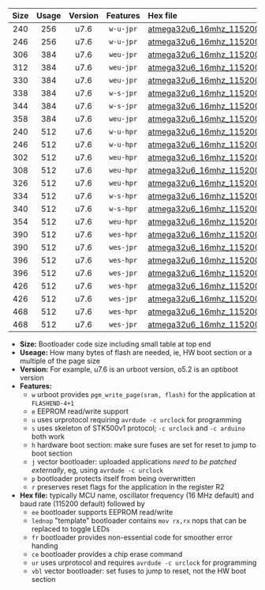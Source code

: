 |Size|Usage|Version|Features|Hex file|
|:-:|:-:|:-:|:-:|:--|
|240|256|u7.6|`w-u-jpr`|[atmega32u6_16mhz_115200bps_ur_vbl.hex](https://raw.githubusercontent.com/stefanrueger/urboot/main//atmega32u6_16mhz_115200bps_ur_vbl.hex)|
|246|256|u7.6|`w-u-jpr`|[atmega32u6_16mhz_115200bps_lednop_ur_vbl.hex](https://raw.githubusercontent.com/stefanrueger/urboot/main//atmega32u6_16mhz_115200bps_lednop_ur_vbl.hex)|
|306|384|u7.6|`weu-jpr`|[atmega32u6_16mhz_115200bps_ee_ur_vbl.hex](https://raw.githubusercontent.com/stefanrueger/urboot/main//atmega32u6_16mhz_115200bps_ee_ur_vbl.hex)|
|312|384|u7.6|`weu-jpr`|[atmega32u6_16mhz_115200bps_ee_lednop_ur_vbl.hex](https://raw.githubusercontent.com/stefanrueger/urboot/main//atmega32u6_16mhz_115200bps_ee_lednop_ur_vbl.hex)|
|330|384|u7.6|`weu-jpr`|[atmega32u6_16mhz_115200bps_ee_lednop_fr_ur_vbl.hex](https://raw.githubusercontent.com/stefanrueger/urboot/main//atmega32u6_16mhz_115200bps_ee_lednop_fr_ur_vbl.hex)|
|338|384|u7.6|`w-s-jpr`|[atmega32u6_16mhz_115200bps_vbl.hex](https://raw.githubusercontent.com/stefanrueger/urboot/main//atmega32u6_16mhz_115200bps_vbl.hex)|
|344|384|u7.6|`w-s-jpr`|[atmega32u6_16mhz_115200bps_lednop_vbl.hex](https://raw.githubusercontent.com/stefanrueger/urboot/main//atmega32u6_16mhz_115200bps_lednop_vbl.hex)|
|358|384|u7.6|`weu-jpr`|[atmega32u6_16mhz_115200bps_ee_lednop_fr_ce_ur_vbl.hex](https://raw.githubusercontent.com/stefanrueger/urboot/main//atmega32u6_16mhz_115200bps_ee_lednop_fr_ce_ur_vbl.hex)|
|240|512|u7.6|`w-u-hpr`|[atmega32u6_16mhz_115200bps_ur.hex](https://raw.githubusercontent.com/stefanrueger/urboot/main//atmega32u6_16mhz_115200bps_ur.hex)|
|246|512|u7.6|`w-u-hpr`|[atmega32u6_16mhz_115200bps_lednop_ur.hex](https://raw.githubusercontent.com/stefanrueger/urboot/main//atmega32u6_16mhz_115200bps_lednop_ur.hex)|
|302|512|u7.6|`weu-hpr`|[atmega32u6_16mhz_115200bps_ee_ur.hex](https://raw.githubusercontent.com/stefanrueger/urboot/main//atmega32u6_16mhz_115200bps_ee_ur.hex)|
|308|512|u7.6|`weu-hpr`|[atmega32u6_16mhz_115200bps_ee_lednop_ur.hex](https://raw.githubusercontent.com/stefanrueger/urboot/main//atmega32u6_16mhz_115200bps_ee_lednop_ur.hex)|
|326|512|u7.6|`weu-hpr`|[atmega32u6_16mhz_115200bps_ee_lednop_fr_ur.hex](https://raw.githubusercontent.com/stefanrueger/urboot/main//atmega32u6_16mhz_115200bps_ee_lednop_fr_ur.hex)|
|334|512|u7.6|`w-s-hpr`|[atmega32u6_16mhz_115200bps.hex](https://raw.githubusercontent.com/stefanrueger/urboot/main//atmega32u6_16mhz_115200bps.hex)|
|340|512|u7.6|`w-s-hpr`|[atmega32u6_16mhz_115200bps_lednop.hex](https://raw.githubusercontent.com/stefanrueger/urboot/main//atmega32u6_16mhz_115200bps_lednop.hex)|
|354|512|u7.6|`weu-hpr`|[atmega32u6_16mhz_115200bps_ee_lednop_fr_ce_ur.hex](https://raw.githubusercontent.com/stefanrueger/urboot/main//atmega32u6_16mhz_115200bps_ee_lednop_fr_ce_ur.hex)|
|390|512|u7.6|`wes-hpr`|[atmega32u6_16mhz_115200bps_ee.hex](https://raw.githubusercontent.com/stefanrueger/urboot/main//atmega32u6_16mhz_115200bps_ee.hex)|
|390|512|u7.6|`wes-jpr`|[atmega32u6_16mhz_115200bps_ee_vbl.hex](https://raw.githubusercontent.com/stefanrueger/urboot/main//atmega32u6_16mhz_115200bps_ee_vbl.hex)|
|396|512|u7.6|`wes-hpr`|[atmega32u6_16mhz_115200bps_ee_lednop.hex](https://raw.githubusercontent.com/stefanrueger/urboot/main//atmega32u6_16mhz_115200bps_ee_lednop.hex)|
|396|512|u7.6|`wes-jpr`|[atmega32u6_16mhz_115200bps_ee_lednop_vbl.hex](https://raw.githubusercontent.com/stefanrueger/urboot/main//atmega32u6_16mhz_115200bps_ee_lednop_vbl.hex)|
|426|512|u7.6|`wes-hpr`|[atmega32u6_16mhz_115200bps_ee_lednop_fr.hex](https://raw.githubusercontent.com/stefanrueger/urboot/main//atmega32u6_16mhz_115200bps_ee_lednop_fr.hex)|
|426|512|u7.6|`wes-jpr`|[atmega32u6_16mhz_115200bps_ee_lednop_fr_vbl.hex](https://raw.githubusercontent.com/stefanrueger/urboot/main//atmega32u6_16mhz_115200bps_ee_lednop_fr_vbl.hex)|
|468|512|u7.6|`wes-hpr`|[atmega32u6_16mhz_115200bps_ee_lednop_fr_ce.hex](https://raw.githubusercontent.com/stefanrueger/urboot/main//atmega32u6_16mhz_115200bps_ee_lednop_fr_ce.hex)|
|468|512|u7.6|`wes-jpr`|[atmega32u6_16mhz_115200bps_ee_lednop_fr_ce_vbl.hex](https://raw.githubusercontent.com/stefanrueger/urboot/main//atmega32u6_16mhz_115200bps_ee_lednop_fr_ce_vbl.hex)|

- **Size:** Bootloader code size including small table at top end
- **Useage:** How many bytes of flash are needed, ie, HW boot section or a multiple of the page size
- **Version:** For example, u7.6 is an urboot version, o5.2 is an optiboot version
- **Features:**
  + `w` urboot provides `pgm_write_page(sram, flash)` for the application at `FLASHEND-4+1`
  + `e` EEPROM read/write support
  + `u` uses urprotocol requiring `avrdude -c urclock` for programming
  + `s` uses skeleton of STK500v1 protocol; `-c urclock` and `-c arduino` both work
  + `h` hardware boot section: make sure fuses are set for reset to jump to boot section
  + `j` vector bootloader: uploaded applications *need to be patched externally*, eg, using `avrdude -c urclock`
  + `p` bootloader protects itself from being overwritten
  + `r` preserves reset flags for the application in the register R2
- **Hex file:** typically MCU name, oscillator frequency (16 MHz default) and baud rate (115200 default) followed by
  + `ee` bootloader supports EEPROM read/write
  + `lednop` "template" bootloader contains `mov rx,rx` nops that can be replaced to toggle LEDs
  + `fr` bootloader provides non-essential code for smoother error handing
  + `ce` bootloader provides a chip erase command
  + `ur` uses urprotocol and requires `avrdude -c urclock` for programming
  + `vbl` vector bootloader: set fuses to jump to reset, not the HW boot section
